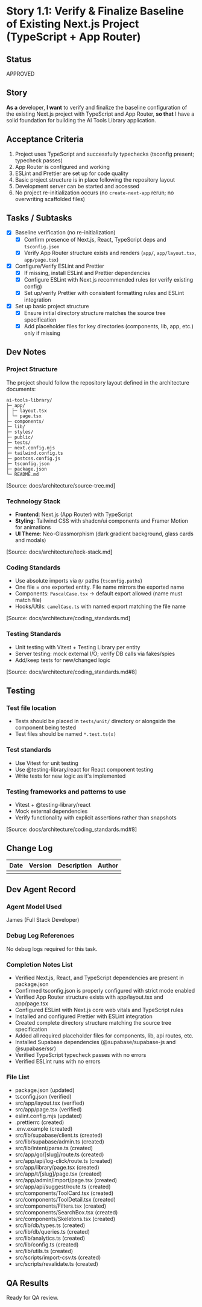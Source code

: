 # Story 1.1: Verify & Finalize Baseline of Existing Next.js Project (TypeScript + App Router)  

## Status 
APPROVED

## Story
**As a** developer, **I want** to verify and finalize the baseline configuration of the existing Next.js project with TypeScript and App Router, **so that** I have a solid foundation for building the AI Tools Library application.  

## Acceptance Criteria
1. Project uses TypeScript and successfully typechecks (tsconfig present; typecheck passes)
2. App Router is configured and working
3. ESLint and Prettier are set up for code quality
4. Basic project structure is in place following the repository layout
5. Development server can be started and accessed
6. No project re-initialization occurs (no `create-next-app` rerun; no overwriting scaffolded files)

## Tasks / Subtasks
- [x] Baseline verification (no re-initialization)
  - [x] Confirm presence of Next.js, React, TypeScript deps and `tsconfig.json`
  - [x] Verify App Router structure exists and renders (`app/`, `app/layout.tsx`, `app/page.tsx`)
- [x] Configure/Verify ESLint and Prettier
  - [x] If missing, install ESLint and Prettier dependencies
  - [x] Configure ESLint with Next.js recommended rules (or verify existing config)
  - [x] Set up/verify Prettier with consistent formatting rules and ESLint integration
- [x] Set up basic project structure
  - [x] Ensure initial directory structure matches the source tree specification
  - [x] Add placeholder files for key directories (components, lib, app, etc.) only if missing

## Dev Notes
### Project Structure
The project should follow the repository layout defined in the architecture documents:  

```
ai-tools-library/
├─ app/
│ ├─ layout.tsx
│ └─ page.tsx
├─ components/
├─ lib/
├─ styles/
├─ public/
├─ tests/
├─ next.config.mjs
├─ tailwind.config.ts
├─ postcss.config.js
├─ tsconfig.json
├─ package.json
└─ README.md
```

[Source: docs/architecture/source-tree.md]  

### Technology Stack
- **Frontend**: Next.js (App Router) with TypeScript
- **Styling**: Tailwind CSS with shadcn/ui components and Framer Motion for animations
- **UI Theme**: Neo-Glassmorphism (dark gradient background, glass cards and modals)  

[Source: docs/architecture/teck-stack.md]  

### Coding Standards
- Use absolute imports via `@/` paths (`tsconfig.paths`)
- One file = one exported entity. File name mirrors the exported name
- Components: `PascalCase.tsx` → default export allowed (name must match file)
- Hooks/Utils: `camelCase.ts` with named export matching the file name  

[Source: docs/architecture/coding_standards.md]  

### Testing Standards
- Unit testing with Vitest + Testing Library per entity
- Server testing: mock external I/O; verify DB calls via fakes/spies
- Add/keep tests for new/changed logic  

[Source: docs/architecture/coding_standards.md#8]  

## Testing
### Test file location
- Tests should be placed in `tests/unit/` directory or alongside the component being tested
- Test files should be named `*.test.ts(x)`  

### Test standards
- Use Vitest for unit testing
- Use @testing-library/react for React component testing
- Write tests for new logic as it's implemented  

### Testing frameworks and patterns to use
- Vitest + @testing-library/react
- Mock external dependencies
- Verify functionality with explicit assertions rather than snapshots  

[Source: docs/architecture/coding_standards.md#8]  

## Change Log
| Date | Version | Description | Author |
|------|---------|-------------|--------|
|      |         |             |        |

## Dev Agent Record
### Agent Model Used
James (Full Stack Developer)

### Debug Log References
No debug logs required for this task.

### Completion Notes List
- Verified Next.js, React, and TypeScript dependencies are present in package.json
- Confirmed tsconfig.json is properly configured with strict mode enabled
- Verified App Router structure exists with app/layout.tsx and app/page.tsx
- Configured ESLint with Next.js core web vitals and TypeScript rules
- Installed and configured Prettier with ESLint integration
- Created complete directory structure matching the source tree specification
- Added all required placeholder files for components, lib, api routes, etc.
- Installed Supabase dependencies (@supabase/supabase-js and @supabase/ssr)
- Verified TypeScript typecheck passes with no errors
- Verified ESLint runs with no errors

### File List
- package.json (updated)
- tsconfig.json (verified)
- src/app/layout.tsx (verified)
- src/app/page.tsx (verified)
- eslint.config.mjs (updated)
- .prettierrc (created)
- .env.example (created)
- src/lib/supabase/client.ts (created)
- src/lib/supabase/admin.ts (created)
- src/lib/intent/parse.ts (created)
- src/app/go/[slug]/route.ts (created)
- src/app/api/log-click/route.ts (created)
- src/app/library/page.tsx (created)
- src/app/t/[slug]/page.tsx (created)
- src/app/admin/import/page.tsx (created)
- src/app/api/suggest/route.ts (created)
- src/components/ToolCard.tsx (created)
- src/components/ToolDetail.tsx (created)
- src/components/Filters.tsx (created)
- src/components/SearchBox.tsx (created)
- src/components/Skeletons.tsx (created)
- src/lib/db/types.ts (created)
- src/lib/db/queries.ts (created)
- src/lib/analytics.ts (created)
- src/lib/config.ts (created)
- src/lib/utils.ts (created)
- src/scripts/import-csv.ts (created)
- src/scripts/revalidate.ts (created)

## QA Results
Ready for QA review.
